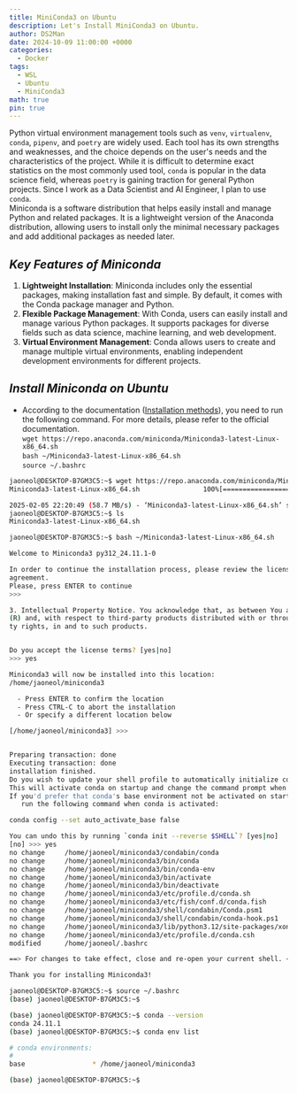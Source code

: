 ```yaml
---
title: MiniConda3 on Ubuntu
description: Let's Install MiniConda3 on Ubuntu.
author: DS2Man
date: 2024-10-09 11:00:00 +0000
categories:
  - Docker
tags:
  - WSL
  - Ubuntu
  - MiniConda3
math: true
pin: true
---
```


Python virtual environment management tools such as `venv`, `virtualenv`, `conda`, `pipenv`, and `poetry` are widely used. Each tool has its own strengths and weaknesses, and the choice depends on the user's needs and the characteristics of the project. While it is difficult to determine exact statistics on the most commonly used tool, `conda` is popular in the data science field, whereas `poetry` is gaining traction for general Python projects. Since I work as a Data Scientist and AI Engineer, I plan to use `conda`.   
Miniconda is a software distribution that helps easily install and manage Python and related packages. It is a lightweight version of the Anaconda distribution, allowing users to install only the minimal necessary packages and add additional packages as needed later.   

## *Key Features of Miniconda*

1. **Lightweight Installation**: Miniconda includes only the essential packages, making installation fast and simple. By default, it comes with the Conda package manager and Python.   
2. **Flexible Package Management**: With Conda, users can easily install and manage various Python packages. It supports packages for diverse fields such as data science, machine learning, and web development.   
3. **Virtual Environment Management**: Conda allows users to create and manage multiple virtual environments, enabling independent development environments for different projects.   

<!--
파이썬 가상환경 관리 도구로는 `venv`, `virtualenv`, `conda`, `pipenv`, `poetry` 등이 널리 사용됩니다. 각 도구는 고유한 장단점을 지니며, 사용자의 필요와 프로젝트의 특성에 따라 선택됩니다.
현재 가장 많이 사용되는 도구에 대한 정확한 통계는 확인하기 어렵지만, 데이터 과학 분야에서는 `conda`가, 일반적인 파이썬 프로젝트에서는 `poetry`가 많이 사용되는 추세입니다. 나는 Data Scientist, AI Engineer로 활동하고 있어서 conda 로 진행하려 합니다.

미니콘다(Miniconda)는 파이썬과 관련 패키지를 쉽게 설치하고 관리할 수 있도록 도와주는 소프트웨어 배포판입니다. 아나콘다(Anaconda) 배포판의 경량 버전으로, 필요에 따라 최소한의 패키지만 설치하고 원하는 추가 패키지를 나중에 설치할 수 있습니다.

### 미니콘다의 주요 특징

4. **경량 설치**: 미니콘다는 최소한의 필수 패키지만 포함하고 있어 설치가 빠르고 간편합니다. 기본적으로 Conda 패키지 관리자와 파이썬만 포함되어 있습니다.
5. **유연한 패키지 관리**: Conda를 통해 사용자는 다양한 파이썬 패키지를 손쉽게 설치하고 관리할 수 있습니다. 데이터 과학, 머신러닝, 웹 개발 등 다양한 분야의 패키지를 지원합니다.
6. **가상환경 관리**: Conda를 사용하면 여러 개의 가상환경을 생성하고 관리할 수 있습니다. 이를 통해 프로젝트별로 독립적인 개발 환경을 유지할 수 있습니다.
-->

## *Install Miniconda on Ubuntu*

- According to the documentation ([Installation methods](https://docs.anaconda.com/miniconda/install/#quick-command-line-install)), you need to run the following command. For more details, please refer to the official documentation.    
	`wget https://repo.anaconda.com/miniconda/Miniconda3-latest-Linux-x86_64.sh`      
	`bash ~/Miniconda3-latest-Linux-x86_64.sh`      
	`source ~/.bashrc`

<!--
문서(https://docs.anaconda.com/miniconda/install/#quick-command-line-install)에 따르면 아래 명령어를 실행하면 된다. 자세한 사항은 공식 문서를 참고 바란다.
-->

```bash
jaoneol@DESKTOP-B7GM3C5:~$ wget https://repo.anaconda.com/miniconda/Miniconda3-latest-Linux-x86_64.sh
Miniconda3-latest-Linux-x86_64.sh                100%[=======================================================================================================>] 140.94M  58.7MB/s    in 2.4s

2025-02-05 22:20:49 (58.7 MB/s) - ‘Miniconda3-latest-Linux-x86_64.sh’ saved [147784736/147784736]
jaoneol@DESKTOP-B7GM3C5:~$ ls
Miniconda3-latest-Linux-x86_64.sh
```

```bash
jaoneol@DESKTOP-B7GM3C5:~$ bash ~/Miniconda3-latest-Linux-x86_64.sh

Welcome to Miniconda3 py312_24.11.1-0

In order to continue the installation process, please review the license
agreement.
Please, press ENTER to continue
>>> 
```

```bash
3. Intellectual Property Notice. You acknowledge that, as between You and Anaconda, Anaconda owns all right, title, and interest, including all intellectual property rights, in and to Miniconda
(R) and, with respect to third-party products distributed with or through Miniconda(R), the applicable third-party licensors own all right, title and interest, including all intellectual proper
ty rights, in and to such products.


Do you accept the license terms? [yes|no]
>>> yes

Miniconda3 will now be installed into this location:
/home/jaoneol/miniconda3

  - Press ENTER to confirm the location
  - Press CTRL-C to abort the installation
  - Or specify a different location below

[/home/jaoneol/miniconda3] >>>
```

```bash

Preparing transaction: done
Executing transaction: done
installation finished.
Do you wish to update your shell profile to automatically initialize conda?
This will activate conda on startup and change the command prompt when activated.
If you'd prefer that conda's base environment not be activated on startup,
   run the following command when conda is activated:

conda config --set auto_activate_base false

You can undo this by running `conda init --reverse $SHELL`? [yes|no]
[no] >>> yes
no change     /home/jaoneol/miniconda3/condabin/conda
no change     /home/jaoneol/miniconda3/bin/conda
no change     /home/jaoneol/miniconda3/bin/conda-env
no change     /home/jaoneol/miniconda3/bin/activate
no change     /home/jaoneol/miniconda3/bin/deactivate
no change     /home/jaoneol/miniconda3/etc/profile.d/conda.sh
no change     /home/jaoneol/miniconda3/etc/fish/conf.d/conda.fish
no change     /home/jaoneol/miniconda3/shell/condabin/Conda.psm1
no change     /home/jaoneol/miniconda3/shell/condabin/conda-hook.ps1
no change     /home/jaoneol/miniconda3/lib/python3.12/site-packages/xontrib/conda.xsh
no change     /home/jaoneol/miniconda3/etc/profile.d/conda.csh
modified      /home/jaoneol/.bashrc

==> For changes to take effect, close and re-open your current shell. <==

Thank you for installing Miniconda3!
```

```bash
jaoneol@DESKTOP-B7GM3C5:~$ source ~/.bashrc
(base) jaoneol@DESKTOP-B7GM3C5:~$
```

```bash
(base) jaoneol@DESKTOP-B7GM3C5:~$ conda --version
conda 24.11.1
(base) jaoneol@DESKTOP-B7GM3C5:~$ conda env list

# conda environments:
#
base                 * /home/jaoneol/miniconda3

(base) jaoneol@DESKTOP-B7GM3C5:~$
```